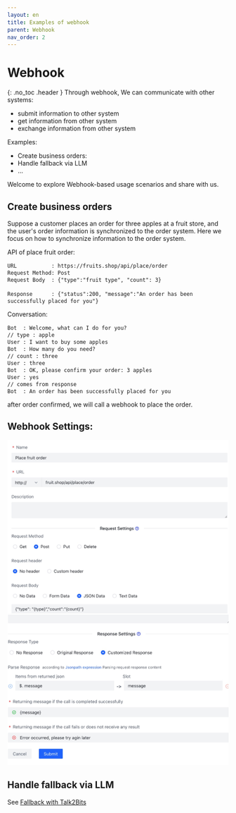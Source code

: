 ```yaml
---
layout: en
title: Examples of webhook 
parent: Webhook
nav_order: 2
---
```


# Webhook
{: .no_toc .header }
Through webhook, We can communicate with other systems:
- submit information to other system
- get information from other system
- exchange information from other system

Examples:

- Create business orders:
- Handle fallback via LLM
- ...

Welcome to explore Webhook-based usage scenarios and share with us.

## Create business orders
Suppose a customer places an order for three apples at a fruit store, and the user's order information is synchronized to the order system. Here we focus on how to synchronize information to the order system.


API of place fruit order:
```text
URL           : https://fruits.shop/api/place/order
Request Method: Post
Request Body  : {"type":"fruit type", "count": 3}

Response      : {"status":200, "message":"An order has been successfully placed for you"}
```

Conversation:
```text
Bot  : Welcome, what can I do for you?
// type : apple
User : I want to buy some apples
Bot  : How many do you need?
// count : three
User : three
Bot  : OK, please confirm your order: 3 apples
User : yes
// comes from response
Bot  : An order has been successfully placed for you
```
after order confirmed, we will call a webhook to place the order.

## Webhook Settings:
![webhook7.png](/assets/images/webhook_fruit_1.jpg)
![webhook7.png](/assets/images/webhook_fruit_2.jpg)

## Handle fallback via LLM

See [Fallback with Talk2Bits](/docs/default_reply)